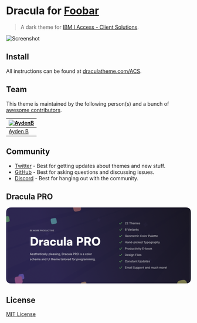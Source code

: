 # Dracula for [Foobar](https://foobar.com)

> A dark theme for [IBM I Access - Client Solutions](https://www.ibm.com/support/pages/ibm-i-access-client-solutions).

![Screenshot](https://github.com/AydenB/DraculaACS/assets/24871012/18157a1d-e2f4-4568-9952-2715cc50e0fa)

## Install

All instructions can be found at [draculatheme.com/ACS](https://draculatheme.com/ACS).

## Team

This theme is maintained by the following person(s) and a bunch of [awesome contributors](https://github.com/dracula/foobar/graphs/contributors).

| [![AydenB](https://github.com/aydenb.png?size=100)](https://github.com/AydenB) | 
| ---------------------------------------------------------------------------------------- |
| [Ayden B](https://github.com/AydenB)                                               | 

## Community

- [Twitter](https://twitter.com/draculatheme) - Best for getting updates about themes and new stuff.
- [GitHub](https://github.com/dracula/dracula-theme/discussions) - Best for asking questions and discussing issues.
- [Discord](https://draculatheme.com/discord-invite) - Best for hanging out with the community.

## Dracula PRO

[![Dracula PRO](./.github/dracula-pro.png)](https://draculatheme.com/pro)

## License

[MIT License](./LICENSE)
